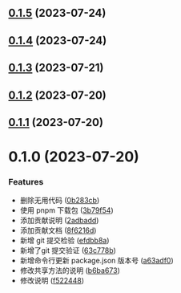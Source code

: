 

## [0.1.5](https://github.com/KenNaNa/toolkit-use/compare/0.1.4...0.1.5) (2023-07-24)

## [0.1.4](https://github.com/KenNaNa/toolkit-use/compare/0.1.3...0.1.4) (2023-07-24)

## [0.1.3](https://github.com/KenNaNa/toolkit-use/compare/0.1.2...0.1.3) (2023-07-21)

## [0.1.2](https://github.com/KenNaNa/toolkit-use/compare/0.1.1...0.1.2) (2023-07-20)

## [0.1.1](https://github.com/KenNaNa/toolkit-use/compare/0.1.0...0.1.1) (2023-07-20)

# 0.1.0 (2023-07-20)


### Features

* 删除无用代码 ([0b283cb](https://github.com/KenNaNa/toolkit-use/commit/0b283cbfbdd5b95bf3b61de8d5a33718ad502427))
* 使用 pnpm 下载包 ([3b79f54](https://github.com/KenNaNa/toolkit-use/commit/3b79f544a0bb0745fa663ca1d8afb11c66b6fea2))
* 添加贡献说明 ([2adbadd](https://github.com/KenNaNa/toolkit-use/commit/2adbadde49da98289642546f821f5ec61cf0de69))
* 添加贡献文档 ([8f6216d](https://github.com/KenNaNa/toolkit-use/commit/8f6216d2b7d565b0a62f8b6cad0cc8ace3c41e03))
* 新增 git 提交检验 ([efdbb8a](https://github.com/KenNaNa/toolkit-use/commit/efdbb8a8449b07e212fa0a017be680b74da7c2eb))
* 新增了git 提交验证 ([63c778b](https://github.com/KenNaNa/toolkit-use/commit/63c778b074596ac244fc303e55c83adb697f3a12))
* 新增命令行更新 package.json 版本号 ([a63adf0](https://github.com/KenNaNa/toolkit-use/commit/a63adf08e97bc6054ea4b567a26bd48df9e98cf5))
* 修改共享方法的说明 ([b6ba673](https://github.com/KenNaNa/toolkit-use/commit/b6ba6736104493aa02b911cdefe9b1cb68b2cbba))
* 修改说明 ([f522448](https://github.com/KenNaNa/toolkit-use/commit/f522448b44f758a707af4582ebf17c8b6a8b6f2f))